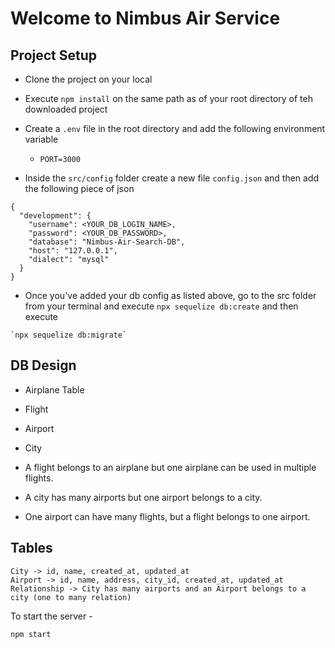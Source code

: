 # Welcome to Nimbus Air Service

## Project Setup

- Clone the project on your local

- Execute `npm install` on the same path as of your root directory of teh downloaded project

- Create a `.env` file in the root directory and add the following environment variable
    - `PORT=3000`
    
- Inside the `src/config` folder create a new file `config.json` and then add the following piece of json

```
{
  "development": {
    "username": <YOUR_DB_LOGIN_NAME>,
    "password": <YOUR_DB_PASSWORD>,
    "database": "Nimbus-Air-Search-DB",
    "host": "127.0.0.1",
    "dialect": "mysql"
  }
}

```
- Once you've added your db config as listed above, go to the src folder from your terminal and execute `npx sequelize db:create`
and then execute

```
`npx sequelize db:migrate`
```


## DB Design
  - Airplane Table
  - Flight
  - Airport
  - City 

  - A flight belongs to an airplane but one airplane can be used in multiple flights.
  - A city has many airports but one airport belongs to a city.
  - One airport can have many flights, but a flight belongs to one airport.


  
## Tables

    City -> id, name, created_at, updated_at
    Airport -> id, name, address, city_id, created_at, updated_at
    Relationship -> City has many airports and an Airport belongs to a city (one to many relation)

To start the server - 
```
npm start
```

